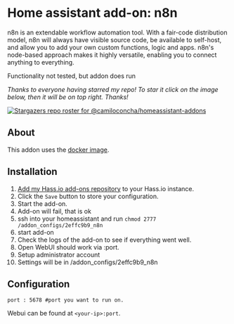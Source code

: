 # Home assistant add-on: n8n

n8n is an extendable workflow automation tool. With a fair-code distribution model, n8n will always have visible source code, be available to self-host, and allow you to add your own custom functions, logic and apps. n8n's node-based approach makes it highly versatile, enabling you to connect anything to everything.

Functionality not tested, but addon does run

_Thanks to everyone having starred my repo! To star it click on the image below, then it will be on top right. Thanks!_

[![Stargazers repo roster for @camiloconcha/homeassistant-addons](https://reporoster.com/stars/camiloconcha/homeassistant-addons)](https://github.com/camiloconcha/homeassistant-addons/stargazers)

## About

This addon uses the [docker image](https://github.com/n8n-io/n8n).

## Installation


1. [Add my Hass.io add-ons repository][repository] to your Hass.io instance.
1. Click the `Save` button to store your configuration.
1. Start the add-on.
1. Add-on will fail, that is ok
1. ssh into your homeassistant and run `chmod 2777 /addon_configs/2effc9b9_n8n`
1. start add-on
1. Check the logs of the add-on to see if everything went well.
1. Open WebUI should work via <your-ip>:port.
1. Setup administrator account
1. Settings will be in /addon_configs/2effc9b9_n8n
## Configuration

```
port : 5678 #port you want to run on.
```

Webui can be found at `<your-ip>:port`.

[repository]: https://github.com/camiloconcha/homeassistant-addons
